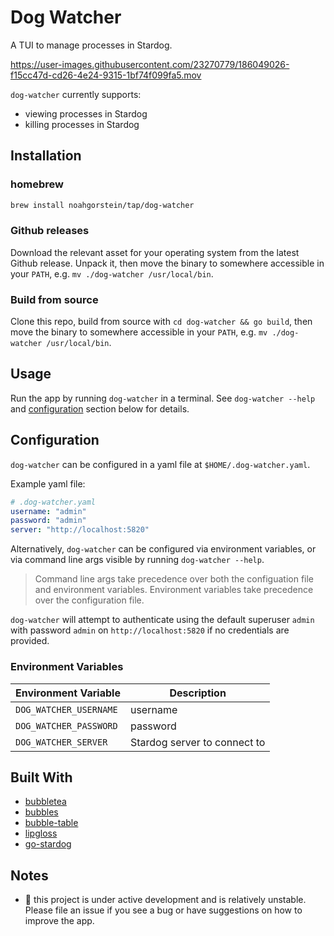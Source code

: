 # Dog Watcher

A TUI to manage processes in Stardog.

https://user-images.githubusercontent.com/23270779/186049026-f15cc47d-cd26-4e24-9315-1bf74f099fa5.mov

`dog-watcher` currently supports:
- viewing processes in Stardog 
- killing processes in Stardog

## Installation

### homebrew

```bash
brew install noahgorstein/tap/dog-watcher
```

### Github releases

Download the relevant asset for your operating system from the latest Github release. Unpack it, then move the binary to somewhere accessible in your `PATH`, e.g. `mv ./dog-watcher /usr/local/bin`.

### Build from source

Clone this repo, build from source with `cd dog-watcher && go build`, then move the binary to somewhere accessible in your `PATH`, e.g. `mv ./dog-watcher /usr/local/bin`.

## Usage

Run the app by running `dog-watcher` in a terminal. See `dog-watcher --help` and [configuration](#configuration) section below for details.

## Configuration

`dog-watcher` can be configured in a yaml file at `$HOME/.dog-watcher.yaml`.

Example yaml file:

```yaml
# .dog-watcher.yaml
username: "admin"
password: "admin"
server: "http://localhost:5820"
```

Alternatively, `dog-watcher` can be configured via environment variables, or via command line args visible by running `dog-watcher --help`.

> Command line args take precedence over both the configuation file and environment variables. Environment variables take precedence over the configuration file.

`dog-watcher` will attempt to authenticate using the default superuser `admin` with password `admin` on `http://localhost:5820` if no credentials are provided.

### Environment Variables

| Environment Variable  |  Description |
|---|---|
| `DOG_WATCHER_USERNAME`  | username |
| `DOG_WATCHER_PASSWORD`  | password |
| `DOG_WATCHER_SERVER`  | Stardog server to connect to |


## Built With

- [bubbletea](https://github.com/charmbracelet/bubbletea)
- [bubbles](https://github.com/charmbracelet/bubbles)
- [bubble-table](https://github.com/Evertras/bubble-table)
- [lipgloss](https://github.com/charmbracelet/lipgloss)
- [go-stardog](https://github.com/noahgorstein/go-stardog)

## Notes

- 🚧 this project is under active development and is relatively unstable. Please file an issue if you see a bug or have suggestions on how to improve the app.

